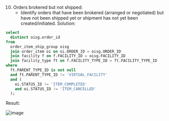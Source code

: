 10. Orders brokered but not shipped:
    * Identify orders that have been brokered (arranged or negotiated) but have not been shipped yet or shipment has not yet been created/initiated.
Solution:
```sql
select 
  distinct oisg.order_id 
from 
  order_item_ship_group oisg 
  join order_item oi on oi.ORDER_ID = oisg.ORDER_ID 
  join facility f on f.FACILITY_ID = oisg.FACILITY_ID 
  join facility_type ft on f.FACILITY_TYPE_ID = ft.FACILITY_TYPE_ID 
where 
  ft.PARENT_TYPE_ID is not null 
  and ft.PARENT_TYPE_ID != 'VIRTUAL_FACILITY' 
  and (
    oi.STATUS_ID != 'ITEM_COMPLETED' 
    and oi.STATUS_ID != 'ITEM_CANCELLED'
  );

```

Result:

![image](https://github.com/Nishtha-Jain-1119/Training-Assignment/assets/127538617/323ec6e7-d45d-42de-9941-182afd74b40a)
